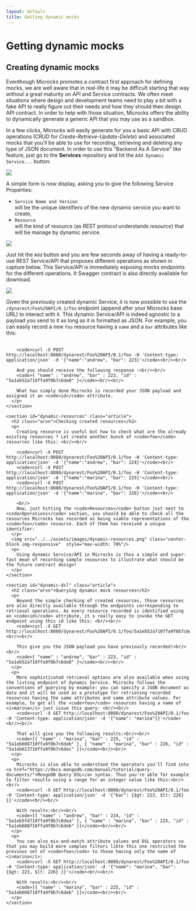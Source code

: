```yaml
---
layout: default
title: Getting dynamic mocks
---
```


<div class="content">
	<div class="jumbotron clearfix">
		<div class="container">
       <h1 class="page-title arvo">Getting dynamic mocks</h1>
    </div>
	</div>
  <div class="container">
    <section id="dynamic-mocks" class="article">
      <h2 class="arvo">Creating dynamic mocks</h2>
      <p>
        Eventhough Microcks promotes a contract first approach for defining mocks, we are well aware that in real-life it may be difficult starting that way without a great maturity on API and Service contracts. We often meet situations where design and development teams need to play a bit with a fake API to really figure out their needs and how they should then design API contract. In order to help with those situation, Microcks offers the ability to dynamically generate a generic API that you may use as a sandbox.
      </p>
      <p>
        In a few clicks, Microcks will easily generate for you a basic API with CRUD operations (CRUD for <i>Create-Retrieve-Update-Delete</i>) and associated mocks that you'll be able to use for recording, retrieving and deleting any type of JSON document. In order to use this "Backend As A Service" like feature, just go to the <b>Services</b> repository and hit the <code>Add Dynamic Service...</code> button:
      </p>
      <img src="../../assets/images/dynamic-link.png" class="img-responsive"/>
      <p>
        A simple form is now display, asking you to give the following Service Properties:<ul>
          <li><code>Service Name and Version</code></li> will be the unique identifiers of the new dynamic service you want to create,
          <li><code>Resource</code></li> will the kind of resource (as REST protocol understands <i>resource</i>) that will be manage by dynamic service.
        </ul>
      </p>
      <img src="../../assets/images/dynamic-form.png" class="center-block img-responsive" style="max-width: 70%"/>
      <p>
        Just hit the <code>Add</code> button and you are few seconds away of having a ready-to-use REST Service/API that proposes different operations as shown in capture below. This Service/API is immediately exposing mocks endpoints for the different operations. It Swagger contract is also directly available for download.
      </p>
      <img src="../../assets/images/dynamic-operations.png" class="img-responsive"/>
      <p>
        Given the previously created dynamic Service, it is now possible to use the <code>/dynarest/Foo%20API/0.1/foo</code> endpoint (append after your Microcks base URL) to interact with it. This dynamic Service/API is indeed agnostic to a payload you send to it as long as it is formatted as JSON. For example, you can easily record a new <code>foo</code> resource having a <code>name</code> and a <code>bar</code> attributes like this: <br/><br/>

        <code>curl -X POST http://localhost:8080/dynarest/Foo%20API/0.1/foo -H 'Content-type: application/json' -d '{"name":"andrew", "bar": 223}'</code><br/><br/>

        And you should receive the following response :<br/><br/>
        <code>{ "name" : "andrew", "bar" : 223, "id" : "5a1eb52a710ffa9f0b7c6de8" }</code><br/><br/>

        What has simply done Microcks is recorded your JSON payload and assigned it an <code>id</code> attribute.
      </p>
    </section>

    <section id="dynamic-resources" class="article">
      <h2 class="arvo">Checking created resources</h2>
      <p>
        Creating resource is useful but how to check what are the already existing resources ? Let create another bunch of <code>foo</code> resources like this: <br/><br/>

        <code>curl -X POST http://localhost:8080/dynarest/Foo%20API/0.1/foo -H 'Content-type: application/json' -d '{"name":"andrew", "bar": 224}'</code><br/>
        <code>curl -X POST http://localhost:8080/dynarest/Foo%20API/0.1/foo -H 'Content-type: application/json' -d '{"name":"marina", "bar": 225}'</code><br/>
        <code>curl -X POST http://localhost:8080/dynarest/Foo%20API/0.1/foo -H 'Content-type: application/json' -d '{"name":"marina", "bar": 226}'</code><br/>

        <br/>
        Now, just hitting the <code>Resources</code> button just next to <code>Operations</code> section, you should be able to check all the resources Microcks has recorded as being viable representations of the <code>foo</code> resource. Each of them has received a unique identifier:
      </p>
      <img src="../../assets/images/dynamic-resources.png" class="center-block img-responsive"  style="max-width: 70%"/>
      <p>
        Using dynamic Service/API in Microcks is thus a simple and super-fast mean of recording sample resources to illustrate what should be the future contract design!
      </p>
    </section>

    <section id="dynamic-dsl" class="article">
      <h2 class="arvo">Querying dynamic mock resources</h2>
      <p>
        Beyond the simple checking of created resources, those resources are also directly available through the endpoints corresponding to retrieval operations. As every resource recorded is identified using an <code>id</code> attribute, it s really easy to invoke the GET endpoint using this id like this: <br/><br/>
        <code>curl -X GET http://localhost:8080/dynarest/Foo%20API/0.1/foo/5a1eb52a710ffa9f0b7c6de8</code><br/><br/>

        This give you the JSON payload you have previously recorded!<br/><br/>
        <code>{ "name" : "andrew", "bar" : 223, "id" : "5a1eb52a710ffa9f0b7c6de8" }</code><br/><br/>
      </p>
      <p>
        More sophisticated retrieval options are also available when using the listing endpoint of dynamic Service. Microcks follows the conventions of querying by example: you can specify a JSON document as data and it will be used as a prototype for retrieving recorded resources having the same attributes and same attribute values. For example, to get all the <code>foo</code> resources having a name of <i>marina</i> just issue this query: <br/><br/>
        <code>curl -X GET http://localhost:8080/dynarest/Foo%20API/0.1/foo -H 'Content-type: application/json' -d '{"name": "marina"}}'</code><br/><br/>

        That will give you the following results:<br/><br/>
        <code>[{ "name" : "marina", "bar" : 225, "id" : "5a1eb608710ffa9f0b7c6deb" }, { "name" : "marina", "bar" : 226, "id" : "5a1eb613710ffa9f0b7c6dec" }]</code><br/><br/>
      </p>
      <p>
        Microcks is also able to understand the operators you'll find into <a href="https://docs.mongodb.com/manual/tutorial/query-documents/">MongoDB Query DSL</a> syntax. Thus you're able for example to filter results using a range for an integer value like this:<br/><br/>
        <code>curl -X GET http://localhost:8080/dynarest/Foo%20API/0.1/foo -H 'Content-type: application/json' -d '{"bar": {$gt: 223, $lt: 226} }}'</code><br/><br/>

        With results:<br/><br/>
        <code>[{ "name" : "andrew", "bar" : 224, "id" : "5a1eb5fd710ffa9f0b7c6dea" }, { "name" : "marina", "bar" : 225, "id" : "5a1eb608710ffa9f0b7c6deb" }]</code><br/><br/>
      </p>
      <p>
        You can also mix-and-match attribute values and DSL operators so that you may build more complex filters likte this one restricted the previous set of <code>foo</code> to those having only the name of <i>marina</i>:
        <code>curl -X GET http://localhost:8080/dynarest/Foo%20API/0.1/foo -H 'Content-type: application/json' -d '{"name": "marina", "bar": {$gt: 223, $lt: 226} }}'</code><br/><br/>

        With results:<br/><br/>
        <code>[{ "name" : "marina", "bar" : 225, "id" : "5a1eb608710ffa9f0b7c6deb" }]</code><br/><br/>
      </p>
    </section>
  </div>
</div>
